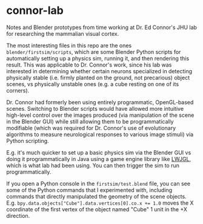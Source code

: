 # connor-lab
Notes and Blender prototypes from time working at Dr. Ed Connor's JHU lab for researching the mammalian visual cortex.

The most interesting files in this repo are the ones `blender/firstsim/scripts`, which are some Blender Python scripts for automatically setting up a physics sim, running it, and then rendering this result. This was applicable to Dr. Connor's work, since his lab was interested in determining whether certain neurons specialized in detecting physically stable (i.e. firmly planted on the ground, not precarious) object scenes, vs physically unstable ones (e.g. a cube resting on one of its corners).

Dr. Connor had formerly been using entirely programmatic, OpenGL-based scenes. Switching to Blender scripts would have allowed more intuitive high-level control over the images produced (via manipulation of the scene in the Blender GUI) while still allowing them to be programmatically modifiable (which was required for Dr. Connor's use of evolutionary algorithms to measure neurological responses to various image stimuli) via Python scripting.

E.g. it's much quicker to set up a basic physics sim via the Blender GUI vs doing it programmatically in Java using a game engine library like [LWJGL](https://www.lwjgl.org/), which is what lab had been using. You can then trigger the sim to run programmatically.

If you open a Python console in the `firstsim/test.blend` file, you can see some of the Python commands that I experimented with, including commands that directly manipulated the geometry of the scene objects. E.g. `bpy.data.objects["Cube"].data.vertices[0].co.x += 1.0` moves the X coordinate of the first vertex of the object named "Cube" 1 unit in the +X direction.

